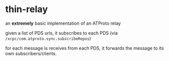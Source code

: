# thin-relay

an **extremely** basic implementation of an ATProto relay

given a list of PDS urls, it subscribes to each PDS (via `/xrpc/com.atproto.sync.subscribeRepos`)

for each message is receives from each PDS, it forwards the message to its own subscribers/clients.